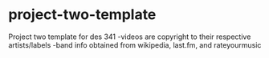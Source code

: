 # project-two-template
Project two template for des 341
-videos are copyright to their respective artists/labels
-band info obtained from wikipedia, last.fm, and rateyourmusic